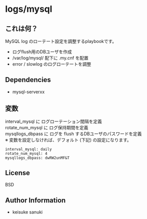logs/mysql
=========

## これは何？

MySQL log のローテート設定を調整するplaybookです。

- ログflush用のDBユーザを作成
- /var/log/mysql/ 配下に .my.cnf を配置
- error / slowlog のログローテートを調整

## Dependencies

- mysql-serverxx

## 変数

interval_mysql に ログローテーション間隔を定義  
rotate_num_mysql に ログ保持期間を定義  
mysqllogs_dbpass に ログを flush するDBユーザのパスワードを定義  
※ 変数を設定しなければ、デフォルト (下記) の設定になります。

```
interval_mysql: daily
rotate_num_mysql: 4
mysqllogs_dbpass: dwRW2unMF&T
```

License
-------

BSD

Author Information
------------------

- keisuke sanuki 
